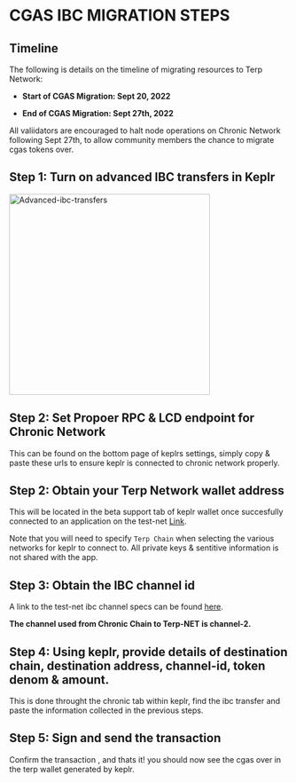 # CGAS IBC MIGRATION STEPS

## Timeline 

The following is details on the timeline of migrating resources to Terp Network:

* **Start of CGAS Migration: Sept 20, 2022**

* **End of CGAS Migration: Sept 27th, 2022**

All valiidators are encouraged to halt node operations on Chronic Network following Sept 27th, to allow community members the chance to migrate cgas tokens over. 


## Step 1: Turn on advanced IBC transfers in Keplr

<img width="362" alt="Advanced-ibc-transfers" src="https://user-images.githubusercontent.com/90259314/191427423-cc650b0b-67dc-4f29-bb81-b7c0943eb231.png">

## Step 2: Set Propoer RPC & LCD endpoint for Chronic Network

This can be found on the bottom page of keplrs settings, simply copy & paste these urls to ensure keplr is connected to chronic network properly.


## Step 2: Obtain your Terp Network wallet address


This will be located in the beta support tab of keplr wallet once succesfully connected to an application on the test-net [Link](https://www.skynetexplorers.com/wallet/import).

Note that you will need to specify `Terp Chain` when selecting the various networks for keplr to connect to. All private keys & sentitive information is not shared with the app. 

## Step 3: Obtain the IBC channel id

A link to the test-net ibc channel specs can be found [here](https://github.com/terpnetwork/test-net/blob/master/athena-1/relayers/README.md).

**The channel used from Chronic Chain to Terp-NET is channel-2.**


## Step 4: Using keplr, provide details of destination chain, destination address, channel-id, token denom & amount. 

This is done throught the chronic tab within keplr, find the ibc transfer and paste the information collected in the previous steps.


## Step 5: Sign and send the transaction

Confirm the transaction , and thats it! you should now see the cgas over in the terp wallet generated by keplr. 
